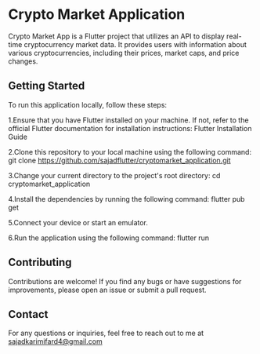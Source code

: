 # Crypto Market Application

Crypto Market App is a Flutter project that utilizes an API to display real-time cryptocurrency market data.
It provides users with information about various cryptocurrencies, including their prices, market caps, and price changes.

## Getting Started 

To run this application locally, follow these steps:

1.Ensure that you have Flutter installed on your machine.
If not, refer to the official Flutter documentation for installation instructions: Flutter Installation Guide

2.Clone this repository to your local machine using the following 
command:
git clone https://github.com/sajadflutter/cryptomarket_application.git

3.Change your current directory to the project's root directory:
cd cryptomarket_application

4.Install the dependencies by running the following command:
flutter pub get

5.Connect your device or start an emulator.

6.Run the application using the following command:
flutter run

## Contributing

Contributions are welcome! If you find any bugs or have suggestions for improvements, please open an issue or submit a pull request.

## Contact

For any questions or inquiries, feel free to reach out to me at 
sajadkarimifard4@gmail.com

